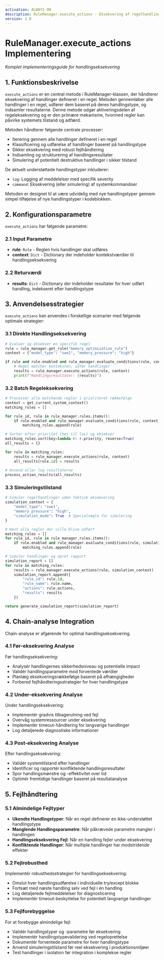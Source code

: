 ```yaml
---
activation: ALWAYS ON
description: RuleManager.execute_actions - Eksekvering af regelhandlinger
version: 1.0
---
```


# RuleManager.execute_actions Implementering
*Komplet implementeringsguide for handlingseksekvering*

## 1. Funktionsbeskrivelse
`execute_actions` er en central metode i RuleManager-klassen, der håndterer eksekvering af handlinger defineret i en regel. Metoden gennemløber alle handlinger i en regel, udfører dem baseret på deres handlingstype, og indsamler resultaterne. Denne metode udgør aktiveringsdelen af regeleksekvering og er den primære mekanisme, hvormed regler kan påvirke systemets tilstand og adfærd.

Metoden håndterer følgende centrale processer:
- Iterering gennem alle handlinger defineret i en regel
- Klassificering og udførelse af handlinger baseret på handlingstype
- Sikker eksekvering med robust fejlhåndtering
- Indsamling og strukturering af handlingsresultater
- Simulering af potentielt destruktive handlinger i sikker tilstand

De aktuelt understøttede handlingstyper inkluderer:
- `log`: Logging af meddelelser med specifik severity
- `command`: Eksekvering (eller simulering) af systemkommandoer

Metoden er designet til at være udvidelig med nye handlingstyper gennem simpel tilføjelse af nye handlingstyper i kodeblokken.

## 2. Konfigurationsparametre
`execute_actions` har følgende parametre:

### 2.1 Input Parametre
- **rule**: `Rule` - Reglen hvis handlinger skal udføres
- **context**: `Dict` - Dictionary der indeholder kontekstværdier til handlingseksekvering

### 2.2 Returværdi
- **results**: `Dict` - Dictionary der indeholder resultater for hver udført handling, indekseret efter handlingstype

## 3. Anvendelsesstrategier
`execute_actions` kan anvendes i forskellige scenarier med følgende optimale strategier:

### 3.1 Direkte Handlingseksekvering
```python
# Evaluer og eksekver en specifik regel
rule = rule_manager.get_rule("memory_optimization_rule")
context = {"model_type": "swe1", "memory_pressure": "high"}

if rule and rule.enabled and rule_manager.evaluate_conditions(rule, context):
    # Regel matcher konteksten, udfør handlinger
    results = rule_manager.execute_actions(rule, context)
    print(f"Handlingsresultater: {results}")
```

### 3.2 Batch Regeleksekvering
```python
# Processér alle matchende regler i prioriteret rækkefølge
context = get_current_system_context()
matching_rules = []

for rule_id, rule in rule_manager.rules.items():
    if rule.enabled and rule_manager.evaluate_conditions(rule, context):
        matching_rules.append(rule)

# Sorter efter prioritet (høj til lav) og eksekver
matching_rules.sort(key=lambda r: r.priority, reverse=True)
all_results = {}

for rule in matching_rules:
    results = rule_manager.execute_actions(rule, context)
    all_results[rule.id] = results
    
# Anvend eller log resultaterne
process_action_results(all_results)
```

### 3.3 Simuleringstilstand
```python
# Simuler regelhandlinger uden faktisk eksekvering
simulation_context = {
    "model_type": "swe1",
    "memory_pressure": "high",
    "simulation_mode": True  # Specialnøgle for simulering
}

# Hent alle regler der ville blive udført
matching_rules = []
for rule_id, rule in rule_manager.rules.items():
    if rule.enabled and rule_manager.evaluate_conditions(rule, simulation_context):
        matching_rules.append(rule)

# Simuler handlinger og opret rapport
simulation_report = []
for rule in matching_rules:
    results = rule_manager.execute_actions(rule, simulation_context)
    simulation_report.append({
        "rule_id": rule.id,
        "rule_name": rule.name,
        "actions": rule.actions,
        "results": results
    })

return generate_simulation_report(simulation_report)
```

## 4. Chain-analyse Integration
Chain-analyse er afgørende for optimal handlingseksekvering.

### 4.1 Før-eksekvering Analyse
Før handlingseksekvering:
- Analysér handlingernes sikkerhedsniveau og potentielle impact
- Validér handlingsparametre mod forventede værdier
- Planlæg eksekveringsrækkefølge baseret på afhængigheder
- Forbered fejlhåndteringsstrategier for hver handlingstype

### 4.2 Under-eksekvering Analyse
Under handlingseksekvering:
- Implementér gradvis tilbagerulning ved fejl
- Overvåg systemressourcer under eksekvering
- Implementér timeout-håndtering for langvarige handlinger
- Log detaljerede diagnostiske informationer

### 4.3 Post-eksekvering Analyse
Efter handlingseksekvering:
- Validér systemtilstand efter handlinger
- Identificer og rapportér konfliktende handlingsresultater
- Spor handlingsmønstre og -effektivitet over tid
- Optimér fremtidige handlinger baseret på resultatanalyse

## 5. Fejlhåndtering

### 5.1 Almindelige Fejltyper
- **Ukendte Handlingstyper**: Når en regel definerer en ikke-understøttet handlingstype
- **Manglende Handlingsparametre**: Når påkrævede parametre mangler i handlingen
- **Handlingseksekvering Fejl**: Når en handling fejler under eksekvering
- **Konfliktende Handlinger**: Når multiple handlinger har modstridende effekter

### 5.2 Fejlrobusthed
Implementér robusthedsstrategier for handlingseksekvering:
- Omslut hver handlingsudførelse i individuelle try/except blokke
- Fortsæt med næste handling selv ved fejl i én handling
- Log detaljerede fejlmeddelelser for diagnosticering
- Implementér timeout-beskyttelse for potentielt langvarige handlinger

### 5.3 Fejlforebyggelse
For at forebygge almindelige fejl:
- Validér handlingstyper og -parametre før eksekvering
- Implementér handlingstypevalidering ved regeloprettelse
- Dokumentér forventede parametre for hver handlingstype
- Anvend simuleringstilstand før reel eksekvering i produktionsmiljøer
- Test handlinger i isolation før integration i komplekse regler
